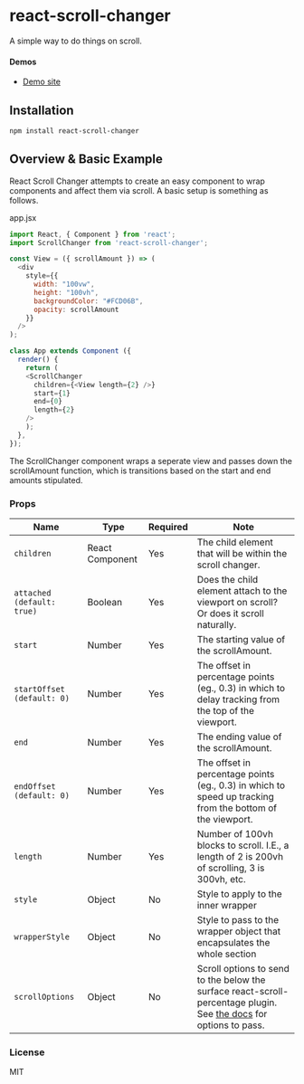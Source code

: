 # react-scroll-changer

A simple way to do things on scroll.

#### Demos

- [Demo site](https://react-scroll-changer.netlify.com/)

## Installation

```sh
npm install react-scroll-changer
```

## Overview & Basic Example

React Scroll Changer attempts to create an easy component to wrap components and affect them via scroll. A basic setup is something as follows.

app.jsx

```js
import React, { Component } from 'react';
import ScrollChanger from 'react-scroll-changer';

const View = ({ scrollAmount }) => (
  <div
    style={{
      width: "100vw",
      height: "100vh",
      backgroundColor: "#FCD06B",
      opacity: scrollAmount
    }}
  />
);

class App extends Component ({
  render() {
    return (
    <ScrollChanger
      children={<View length={2} />}
      start={1}
      end={0}
      length={2}
    />
    );
  },
});

```

The ScrollChanger component wraps a seperate view and passes down the scrollAmount function, which is transitions based on the start and end amounts stipulated.

### Props

| Name                       | Type            | Required | Note                                                                                                                                                                       |
| -------------------------- | --------------- | -------- | -------------------------------------------------------------------------------------------------------------------------------------------------------------------------- |
| `children`                 | React Component | Yes      | The child element that will be within the scroll changer.                                                                                                                  |
| `attached (default: true)` | Boolean         | Yes      | Does the child element attach to the viewport on scroll? Or does it scroll naturally.                                                                                      |
| `start`                    | Number          | Yes      | The starting value of the scrollAmount.                                                                                                                                    |
| `startOffset (default: 0)` | Number          | Yes      | The offset in percentage points (eg., 0.3) in which to delay tracking from the top of the viewport.                                                                        |
| `end`                      | Number          | Yes      | The ending value of the scrollAmount.                                                                                                                                      |
| `endOffset (default: 0)`   | Number          | Yes      | The offset in percentage points (eg., 0.3) in which to speed up tracking from the bottom of the viewport.                                                                  |
| `length`                   | Number          | Yes      | Number of 100vh blocks to scroll. I.E., a length of 2 is 200vh of scrolling, 3 is 300vh, etc.                                                                              |
| `style`                    | Object          | No       | Style to apply to the inner wrapper                                                                                                                                        |
| `wrapperStyle`             | Object          | No       | Style to pass to the wrapper object that encapsulates the whole section                                                                                                    |
| `scrollOptions`            | Object          | No       | Scroll options to send to the below the surface react-scroll-percentage plugin. See [the docs](https://www.npmjs.com/package/react-scroll-percentage) for options to pass. |

### License

MIT
